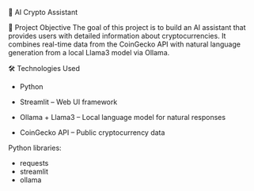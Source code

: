 🧠 AI Crypto Assistant

📌 Project Objective
The goal of this project is to build an AI assistant that provides users with detailed information about cryptocurrencies. It combines real-time data from the CoinGecko API with natural language generation from a local Llama3 model via Ollama.

🛠 Technologies Used
- Python

- Streamlit – Web UI framework

- Ollama + Llama3 – Local language model for natural responses

- CoinGecko API – Public cryptocurrency data

Python libraries:
- requests
- streamlit
- ollama

